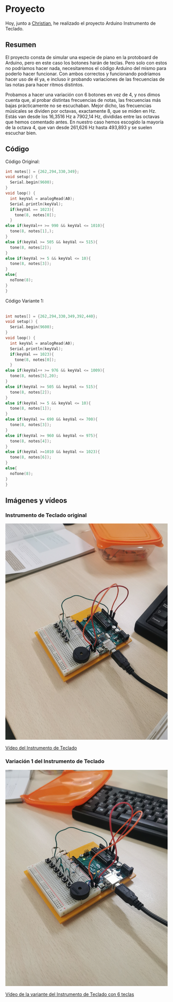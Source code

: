                                                  
# Proyecto

Hoy, junto a [Christian](https://github.com/Tabrih), he realizado el proyecto Arduino Instrumento de Teclado.

## Resumen

El proyecto consta de simular una especie de piano en la protoboard de Arduino, pero en este caso los botones harán de teclas. Pero solo con estos no podríamos hacer nada, necesitaremos el código Arduino del mismo para poderlo hacer funcionar. Con ambos correctos y funcionando podríamos hacer uso de él ya, e incluso ir probando variaciones de las frecuencias de las notas para hacer ritmos distintos.

Probamos a hacer una variación con 6 botones en vez de 4, y nos dimos cuenta que, al probar distintas frecuencias de notas, las frecuencias más bajas prácticamente no se escuchaban. Mejor dicho, las frecuencias músicales se dividen por octavas, exactamente 8, que se miden en Hz. Estás van desde los 16,3516 Hz a 7902,14 Hz, divididas entre las octavas que hemos comentado antes. En nuestro caso hemos escogido la mayoría de la octava 4, que van desde 261,626 Hz hasta 493,893 y se suelen escuchar bien.


## Código

Código Original:

```C++
int notes[] = {262,294,330,349};
void setup() {
  Serial.begin(9600);
}
void loop() {
  int keyVal = analogRead(A0);
  Serial.println(keyVal);
  if(keyVal == 1023){
    tone(8, notes[0]);
  }
else if(keyVal++ >= 990 && keyVal <= 1010){
  tone(8, notes[1],);
}
else if(keyVal >= 505 && keyVal <= 515){
  tone(8, notes[2]);
}
else if(keyVal >= 5 && keyVal <= 10){
  tone(8, notes[3]);
}
else{
  noTone(8);
}
}
```

Código Variante 1:

```C++

int notes[] = {262,294,330,349,392,440};
void setup() {
  Serial.begin(9600);
}
void loop() {
  int keyVal = analogRead(A0);
  Serial.println(keyVal);
  if(keyVal == 1023){
    tone(8, notes[0]);
  }
else if(keyVal++ >= 976 && keyVal <= 1009){
  tone(8, notes[5],20);
}
else if(keyVal >= 505 && keyVal <= 515){
  tone(8, notes[2]);
}
else if(keyVal >= 5 && keyVal <= 10){
  tone(8, notes[1]);
}
else if(keyVal >= 690 && keyVal <= 700){
  tone(8, notes[3]);
}
else if(keyVal >= 960 && keyVal <= 975){
  tone(8, notes[4]);
}
else if(keyVal >=1010 && keyVal <= 1023){
  tone(8, notes[6]);
}
else{
  noTone(8);
}
}

```

## Imágenes y vídeos

### Instrumento de Teclado original

![](https://github.com/Tabrih/Arduino/blob/main/Archivos/IMG_20211214_105502.jpg)

[Vídeo del Instrumento de Teclado](https://raw.githubusercontent.com/Tabrih/Arduino/main/Archivos/VID_20211214_105519.mp4)



### Variación 1 del Instrumento de Teclado

![](https://github.com/miguelamgel1107/Arduino/blob/main/Archivos/IMG_20211214_121155.jpg)

[Vídeo de la variante del Instrumento de Teclado con 6 teclas](https://raw.githubusercontent.com/miguelamgel1107/Arduino/main/Archivos/VID_20211214_121205.mp4)
